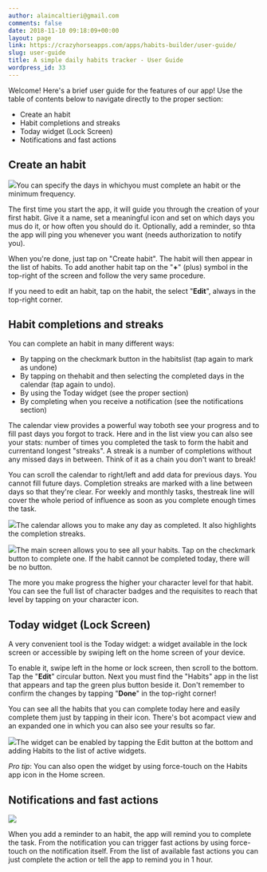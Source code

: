 ```yaml
---
author: alaincaltieri@gmail.com
comments: false
date: 2018-11-10 09:18:09+00:00
layout: page
link: https://crazyhorseapps.com/apps/habits-builder/user-guide/
slug: user-guide
title: A simple daily habits tracker - User Guide
wordpress_id: 33
---
```


Welcome! Here's a brief user guide for the features of our app! Use the table of contents below to navigate directly to the proper section:

- Create an habit
- Habit completions and streaks
- Today widget (Lock Screen)
- Notifications and fast actions

## Create an habit

[![](https://crazyhorseapps.com/wp-content/uploads/2018/11/create-habit-768x640.jpg)](https://crazyhorseapps.com/wp-content/uploads/2018/11/create-habit-768x640.jpg)You can specify the days in whichyou must complete an habit or the minimum frequency.

The first time you start the app, it will guide you through the creation of your first habit. Give it a name, set a meaningful icon and set on which days you mus do it, or how often you should do it. Optionally, add a reminder, so thta the app will ping you whenever you want (needs authorization to notify you).

When you're done, just tap on "Create habit". The habit will then appear in the list of habits. To add another habit tap on the "**+**" (plus) symbol in the top-right of the screen and follow the very same procedure.

If you need to edit an habit, tap on the habit, the select "**Edit**", always in the top-right corner.

## Habit completions and streaks

You can complete an habit in many different ways:

- By tapping on the checkmark button in the habitslist (tap again to mark as undone)
- By tapping on thehabit and then selecting the completed days in the calendar (tap again to undo).
- By using the Today widget (see the proper section)
- By completing when you receive a notification (see the notifications section)

The calendar view provides a powerful way toboth see your progress and to fill past days you forgot to track. Here and in the list view you can also see your stats: number of times you completed the task to form the habit and currentand longest "streaks". A streak is a number of completions without any missed days in between. Think of it as a chain you don't want to break!

You can scroll the calendar to right/left and add data for previous days. You cannot fill future days. Completion streaks are marked with a line between days so that they're clear. For weekly and monthly tasks, thestreak line will cover the whole period of influence as soon as you complete enough times the task.

![](https://crazyhorseapps.com/wp-content/uploads/2018/11/habit_details_.jpg)The calendar allows you to make any day as completed. It also highlights the completion streaks.

![](https://crazyhorseapps.com/wp-content/uploads/2018/11/habit_list.jpg)The main screen allows you to see all your habits. Tap on the checkmark button to complete one. If the habit cannot be completed today, there will be no button.

The more you make progress the higher your character level for that habit. You can see the full list of character badges and the requisites to reach that level by tapping on your character icon.

## Today widget (Lock Screen)

A very convenient tool is the Today widget: a widget available in the lock screen or accessible by swiping left on the home screen of your device.

To enable it, swipe left in the home or lock screen, then scroll to the bottom. Tap the "**Edit**" circular button. Next you must find the "Habits" app in the list that appears and tap the green plus button beside it. Don't remember to confirm the changes by tapping "**Done**" in the top-right corner!

You can see all the habits that you can complete today here and easily complete them just by tapping in their icon. There's bot acompact view and an expanded one in which you can also see your results so far.

![](https://crazyhorseapps.com/wp-content/uploads/2018/11/widget-768x415.jpg)The widget can be enabled by tapping the Edit button at the bottom and adding Habits to the list of active widgets.

_Pro tip_: You can also open the widget by using force-touch on the Habits app icon in the Home screen.

## Notifications and fast actions

![](https://crazyhorseapps.com/wp-content/uploads/2018/11/notifications.jpg)

When you add a reminder to an habit, the app will remind you to complete the task. From the notification you can trigger fast actions by using force-touch on the notification itself. From the list of available fast actions you can just complete the action or tell the app to remind you in 1 hour.

